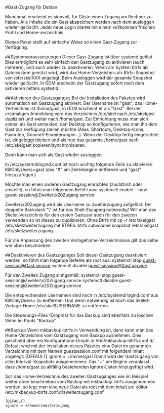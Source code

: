 #Gast-Zugang für Debian

Manchmal erscheint es sinnvoll, für Gäste einen Zugang am Rechner zu haben. Alle Inhalte die ein Gast abspeichert werden nach dem ausloggen wieder gelöscht. Jeder neue Login startet mit einem vollkommen frischen Profil und Home-verzeichnis.

Dieses Paket stellt auf einfache Weise so einen Gast-Zugang zur Verfügung.

##Systemvoraussetzungen
Dieser Gast-Zugang ist über systemd gelöst. Dies ermöglicht es sehr einfach den Gastzugang zu aktivieren (auch mehrere), und auch wieder zu deaktivieren.
Wenn am System btrfs als Dateisystem genützt wird, wird das Home-Verzeichnis als Btrfs-Snapshot von /etc/skelXXX angelegt. Beim Ausloggen wird der gesamte Snapshot wieder gelöscht.
In GDM erscheint der Gastzugang sofort nach dem aktivieren mittels systemd

##Aktivieren des Gastzuganges
Bei der Installation des Paketes wird automatisch ein Gastzugang aktiviert. Der Username ist "gast", das Home-Verheichnis ist /home/gast, in GDM erscheint er als "Gast".
Bei der erstmaligen Anmeldung wird das Verzeichnis /etc/skel nach /etc/skelgast dupliziert und weiter nach /home/gast. 
Zur Einrichtung muss man sich einmal als Gast anmelden, den Desktop so konfigurieren, wie man ihn dem Gast zur Verfügung stellen möchte (Alias, Shortcuts, Desktop-Icons, Favoriten, Gnome3-Erweiterungen...).
Wenn der Desktop fertig eingerichtet ist, eingeloggt bleiben und als root das gesamte /home/gast nach /etc/skelgast kopieren/synchronisieren.

Dann kann man sich als Gast wieder ausloggen.

In /etc/systemd/logind.conf ist noch wichtig folgende Zeile zu aktivieren:
    KillOnlyUsers=gast
(das "#" am Zeilenbeginn entfernen und "gast" hinzuzufügen.)

Möchte man einen anderen Gastzugang einrichten (zusätzlich oder anstelle), so führe man folgenden Befehl aus:
    systemctl enable --now guest-session@Zweiter\\x20Zugang.service

Zweiter\\x20Zugang wird als Username zu zweiterzugang aufgelöst. Der doppelte Backslash "\\" ist für das Shell-Escaping notwendig!
Will man das Skelet-Verzeichnis für den ersten Gastuser auch für den zweiten verwenden so ist dieses zu duplizieren.
Ohne Btrfs mit
    cp -r /etc/skelgast /etc/skelzweiterzugang
mit BTRFS:
    btrfs subvolume snapshot /etc/skelgast /etc/skelzweiterzugang

Für die Anpassung des zweiten Vorlagehome-Verzeichnisses gilt das selbe wie oben beschrieben.

##Deaktivieren des Gastzuganges
Soll dieser Gastzugang deaktiviert werden, so führt man folgende Befehle als root aus:
    systemctl stop guest-session@Gast.service
    systemctl disable guest-session@Gast.service

Für den Zweiten Zugang sinngemäß:
    systemctl stop guest-session@Zweiter\\x20Zugang.service
    systemctl disable guest-session@Zweiter\\x20Zugang.service

Die entsprechenden Usernamen sind noch in /etc/systemd/logind.conf aus KillOnlyUsers= zu entfernen.
Und wenn notwendig ist noch das Skelet-Vorlage-Home /etc/skel$USERNAME zu entfernen.

Die Steuerungs-Files (DropIns) für das Backup sind ebenfalls zu löschen. Siehe im Punkt "Backup"

##Backup
Wenn mkbackup-btrfs in Verwendung ist, dann kann man das Home-Verzeichnis vom Gastzugang vom Backup ausnehmen. Dies geschieht über ein Konfigurations-DropIn in /etc/mkbackup-btrfs.conf.d/
Default wird mit der Installation dieses Paketes eine Datei im genannten Verzeichnis mit dem Namen guestsession.conf mit folgendem Inhalt angelegt:
    [DEFAULT]
    ignore = +/home/gast
Damit wird der Gastzugang von allen Interval-Snapshots ausgenommen. Das "+" am Beginn veranlasst, dass /home/gast zu allfällig bestehenden Ignore-Listen hinzugefügt wird.

Soll das Home-Verzeichnis des zweiten Gastzuganges wie im Beispiel weiter oben beschrieben vom Backup mit mkbackup-btrfs ausgenommen werden, so lege man eine neue Datei als root mit dem Inhalt an:
    editor /etc/mkbackup-btrfs.conf.d/zweiterzugang.conf

    [DEFAULT]
    ignore = +/home/zweiterzugang



